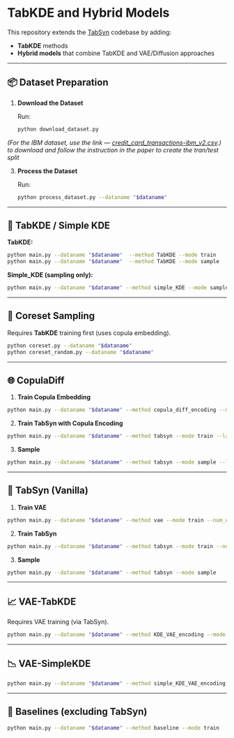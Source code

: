 # TabKDE and Hybrid Models

This repository extends the [TabSyn](https://github.com/amazon-science/tabsyn) codebase by adding:

- **TabKDE** methods
- **Hybrid models** that combine TabKDE and VAE/Diffusion approaches

---

## 📦 Dataset Preparation

1. **Download the Dataset**

   Run:
   ```bash
   python download_dataset.py 
   ```
*(For the IBM dataset, use the link — [credit_card_transactions-ibm_v2.csv](https://www.kaggle.com/code/yichenzhang1226/ibm-credit-card-fraud-detection-eda-random-forest/input?select=credit_card_transactions-ibm_v2.csv).) to download and follow the instruction in the paper to create the tran/test split*


3. **Process the Dataset**

   Run:
   ```bash
   python process_dataset.py --dataname "$dataname"
   ```

---

## 🧱 TabKDE / Simple KDE

**TabKDE:**
```bash
python main.py --dataname "$dataname"  --method TabKDE --mode train
python main.py --dataname "$dataname"  --method TabKDE --mode sample
```

**Simple_KDE (sampling only):**
```bash
python main.py --dataname "$dataname" --method simple_KDE --mode sample
```

---

## 🎯 Coreset Sampling

Requires **TabKDE** training first (uses copula embedding).

```bash
python coreset.py --dataname "$dataname"
python coreset_random.py --dataname "$dataname"
```

---

## 🌐 CopulaDiff

1. **Train Copula Embedding**
```bash
python main.py --dataname "$dataname" --method copula_diff_encoding --mode train
```

2. **Train TabSyn with Copula Encoding**
```bash
python main.py --dataname "$dataname" --method tabsyn --mode train --latent_encoding copula_diff_encoding --num_epochs "$n_epochs"
```

3. **Sample**
```bash
python main.py --dataname "$dataname" --method tabsyn --mode sample --latent_encoding copula_diff_encoding
```

---

## 🔄 TabSyn (Vanilla)

1. **Train VAE**
```bash
python main.py --dataname "$dataname" --method vae --mode train --num_epochs "$n_epochs"
```

2. **Train TabSyn**
```bash
python main.py --dataname "$dataname" --method tabsyn --mode train --num_epochs "$n_epochs"
```

3. **Sample**
```bash
python main.py --dataname "$dataname" --method tabsyn --mode sample
```

---

## 📈 VAE-TabKDE

Requires VAE training (via TabSyn).

```bash
python main.py --dataname "$dataname" --method KDE_VAE_encoding --mode sample
```

---

## 📉 VAE-SimpleKDE

```bash
python main.py --dataname "$dataname" --method simple_KDE_VAE_encoding --mode sample
```

---

## 🧪 Baselines (excluding TabSyn)

```bash
python main.py --dataname "$dataname" --method baseline --mode train
```





